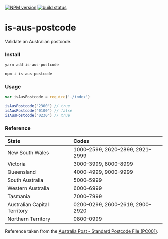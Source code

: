 [![NPM version][npm-image]][npm-url]
[![build status][travis-image]][travis-url]

# is-aus-postcode

Validate an Australian postcode.

### Install

```js
yarn add is-aus-postcode

npm i is-aus-postcode
```

### Usage

```js
var isAusPostcode = require('./index')

isAusPostcode("2300") // true
isAusPostcode("0100") // false
isAusPostcode("0230") // true
```

### Reference

| State | Codes |
| :---- | :---- |
| New South Wales | 1000–2599, 2620–2899, 2921–2999 |
| Victoria | 3000–3999, 8000–8999 |
| Queensland | 4000–4999, 9000–9999 |
| South Australia | 5000–5999 |
| Western Australia | 6000–6999 |
| Tasmania | 7000–7999 |
| Australian Capital Territory | 0200–0299, 2600–2619, 2900–2920 |
| Northern Territory | 0800–0999 |

Reference taken from the [Australia Post - Standard Postcode File (PC001)](https://postcode.auspost.com.au/free_display.html?id=1).

[npm-image]: https://img.shields.io/npm/v/is-aus-postcode.svg?style=flat-square
[npm-url]: https://npmjs.org/package/is-aus-postcode
[travis-image]: https://img.shields.io/travis/chrisbuttery/is-aus-postcode.svg?style=flat-square
[travis-url]: https://travis-ci.org/chrisbuttery/is-aus-postcode
